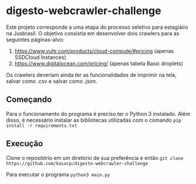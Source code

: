 # digesto-webcrawler-challenge

Este projeto corresponde a uma etapa do processo seletivo para estagiáiro na Jusbrasil. O objetivo consistia em desenvolver dois crawlers para as seguintes páginas-alvo:

1. https://www.vultr.com/products/cloud-compute/#pricing (apenas SSDCloud Instances)
2. https://www.digitalocean.com/pricing/ (apenas tabela Basic droplets)

Os crawlers deveriam ainda ter as funcionalidades de imprimir na tela, salvar como .csv e salvar como .json.

## Começando

Para o funcionamento do programa é preciso ter o Python 3 instalado. Além disso, é necessário instalar as bibliotecas utilizadas com o comando ```pip install -r requirements.txt```

## Execução

Clone o repositório em um diretório de sua preferência e então ```git clone https://github.com/kaiocp/digesto-webcrawler-challenge```

Para executar o programa ```python3 main.py```

